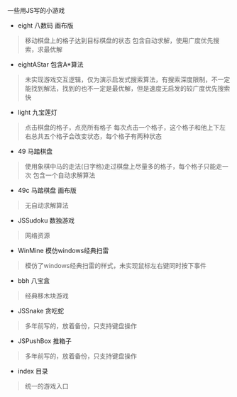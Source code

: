 一些用JS写的小游戏
* eight 八数码 画布版
> 移动棋盘上的格子达到目标棋盘的状态
 包含自动求解，使用广度优先搜索，求最优解

* eightAStar 包含A*算法
> 未实现游戏交互逻辑，仅为演示启发式搜索算法，有搜索深度限制，不一定能找到解法，找到的也不一定是最优解，但是速度无启发的较广度优先搜索快

* light 九宝莲灯
> 点击棋盘的格子，点亮所有格子
 每次点击一个格子，这个格子和他上下左右总共五个格子会改变状态，每个格子有两种状态

* 49 马踏棋盘
> 使用象棋中马的走法(日字格)走过棋盘上尽量多的格子，每个格子只能走一次
 包含一个自动求解算法

* 49c 马踏棋盘 画布版
> 无自动求解算法

* JSSudoku 数独游戏
> 网络资源

* WinMine 模仿windows经典扫雷
> 模仿了windows经典扫雷的样式，未实现鼠标左右键同时按下事件

* bbh 八宝盒
> 经典移木块游戏

* JSSnake 贪吃蛇
> 多年前写的，放着备份，只支持键盘操作

* JSPushBox 推箱子
> 多年前写的，放着备份，只支持键盘操作

* index 目录
> 统一的游戏入口